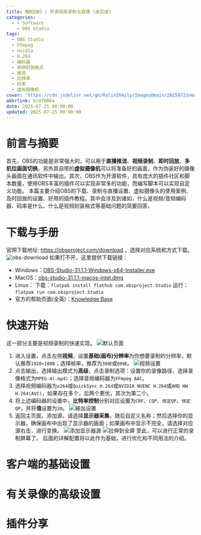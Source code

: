 ```yaml
---
title: 略知OBS | 开源视频录制与直播 (未完成)
categories:
  - - Software
    - OBS Studio
tags:
  - OBS Studio
  - FFmpeg
  - nvidia
  - H.264
  - 编码器
  - 视频封装格式
  - 推流
  - 比特率
  - 码率
  - 虚拟摄像机
cover: 'https://cdn.jsdelivr.net/gh/RolinShmily/Images@main/20250721newstart/001.jpg'
abbrlink: bc4f008a
date: 2025-07-25 00:00:00
updated: 2025-07-25 00:00:00
---
```

# 前言与摘要
首先，OBS的功能是非常强大的，可以用于**直播推流**、**视频录制**、**即时回放**、**多机位画面切换**。另外其自带的**虚拟摄像机**可以将准备好的画面，作为伪装好的摄像头画面在通讯软件中输出。其次，OBS作为开源软件，具有庞大的插件社区和脚本数量，使用OBS丰富的插件可以实现非常多的功能，而编写脚本可以实现自定义功能。
本篇主要介绍OBS的下载、录制与直播设置、虚拟摄像头的使用案例、及时回放的设置、好用的插件教程。其中会涉及到诸如，什么是视频/音频编码器、码率是什么、什么是视频封装格式等基础问题的简要回答。
# 下载与手册
官网下载地址: https://obsproject.com/download ，选择对应系统和方式下载。
![obs-download](https://cdn.jsdelivr.net/gh/RolinShmily/Images@main/20250721newstart/PixPin_2025-07-25_11-57-38.jpg)
如果打不开，这里提供下载链接：
- Windows：[OBS-Studio-31.1.1-Windows-x64-Installer.exe](https://cdn-fastly.obsproject.com/downloads/OBS-Studio-31.1.1-Windows-x64-Installer.exe)
- MacOS：[obs-studio-31.1.1-macos-intel.dmg](https://cdn-fastly.obsproject.com/downloads/obs-studio-31.1.1-macos-intel.dmg)
- Linux：
	下载：`flatpak install flathub com.obsproject.Studio`
	运行：`flatpak run com.obsproject.Studio`
- 官方的帮助页面(全英)：[Knowledge Base](https://obsproject.com/kb/)
# 快速开始
这一部分主要是视频录制的快速实现。
![默认页面](https://cdn.jsdelivr.net/gh/RolinShmily/Images@main/20250721newstart/PixPin_2025-07-25_13-06-16.jpg)
1. 进入设置，点击左侧**视频**，设置**基础(画布)分辨率**为你想要录制的分辨率，默认推荐`1920×1080`；选择帧率，推荐为`30帧`或`60帧`。
![视频设置](https://cdn.jsdelivr.net/gh/RolinShmily/Images@main/20250721newstart/PixPin_2025-07-25_21-00-30.png)
2. 点击输出，选择输出模式为**高级**，点击录制选项：设置你的录像路径、选择录像格式为`MPEG-4(.mp4)`；选择音频编码器为`FFmpeg AAC`。
3. 选择视频编码器为`x264`或`QuickSync H.264`或`NVIDIA NVENC H.264`或`AMD HW H.264(AVC)`，如果存在多个，后两个更优，其次为第二个。
4. 将上述编码器的设置中，**比特率控制**分别对应设置为`CRF`、`CQP`、`恒定QP`、`恒定QP`，并将**值**设置为`20`。
![输出设置](https://cdn.jsdelivr.net/gh/RolinShmily/Images@main/20250721newstart/PixPin_2025-07-25_21-06-12.jpg)
5. 返回主页面，添加源，请选择**显示器采集**，随后自定义名称；然后选择你的显示器，确保画布中出现了显示器的画面；如果画布中显示不完全，请选择对应源右击，进行变换。
![添加显示器源](https://cdn.jsdelivr.net/gh/RolinShmily/Images@main/20250721newstart/PixPin_2025-07-25_20-49-02.jpg)
![拉伸到全屏](https://cdn.jsdelivr.net/gh/RolinShmily/Images@main/20250721newstart/Timeline%201_01_00_00_00.jpg)
至此，可以进行正常的录制屏幕了。
后面的详解配置将以此作为基础，进行优化和不同用法的介绍。
# 客户端的基础设置
# 有关录像的高级设置
# 插件分享